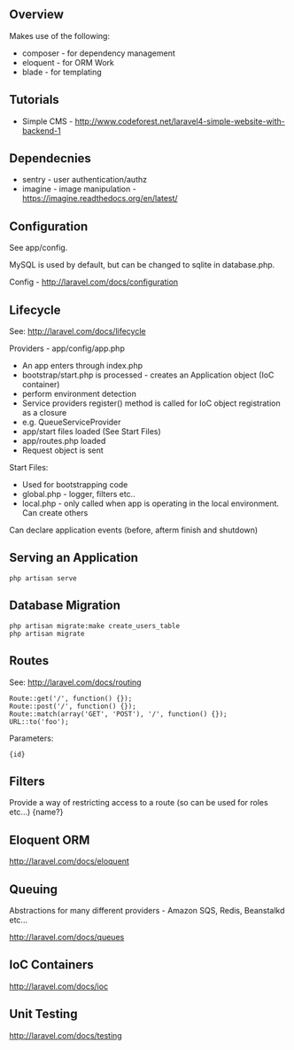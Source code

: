 Overview
--------

Makes use of the following:
* composer - for dependency management
* eloquent - for ORM Work
* blade - for templating

Tutorials
---------

* Simple CMS - http://www.codeforest.net/laravel4-simple-website-with-backend-1

Dependecnies
------------

* sentry - user authentication/authz
* imagine - image manipulation - https://imagine.readthedocs.org/en/latest/

Configuration
-------------

See app/config.  

MySQL is used by default, but can be changed to sqlite in database.php.

Config - http://laravel.com/docs/configuration

Lifecycle
---------

See: http://laravel.com/docs/lifecycle

Providers - app/config/app.php

* An app enters through index.php
* bootstrap/start.php is processed - creates an Application object (IoC container)
* perform environment detection
* Service providers register() method is called for IoC object registration as a closure
* e.g. QueueServiceProvider
* app/start files loaded (See Start Files)
* app/routes.php loaded
* Request object is sent

Start Files:
* Used for bootstrapping code
* global.php - logger, filters etc..
* local.php - only called when app is operating in the local environment.  Can create others

Can declare application events (before, afterm finish and shutdown)

Serving an Application
----------------------

    php artisan serve

Database Migration
------------------

    php artisan migrate:make create_users_table
    php artisan migrate
    
Routes
------

See: http://laravel.com/docs/routing

    Route::get('/', function() {});
    Route::post('/', function() {});
    Route::match(array('GET', 'POST'), '/', function() {});
    URL::to('foo');

Parameters:

    {id}
    
Filters
-------

Provide a way of restricting access to a route (so can be used for roles etc...)
    {name?}

Eloquent ORM
------------

http://laravel.com/docs/eloquent

Queuing
-------

Abstractions for many different providers - Amazon SQS, Redis, Beanstalkd etc...

http://laravel.com/docs/queues

IoC Containers
--------------

http://laravel.com/docs/ioc

Unit Testing
------------

http://laravel.com/docs/testing

